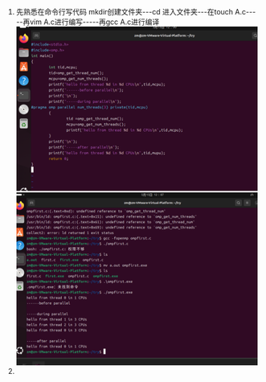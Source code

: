 1. 先熟悉在命令行写代码 mkdir创建文件夹---cd 进入文件夹---在touch A.c-----再vim A.c进行编写-----再gcc A.c进行编译
![alt text](image.png)
![alt text](image-1.png)
2. 